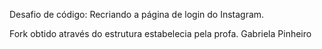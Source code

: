 Desafio de código: Recriando a página de login do Instagram.

Fork obtido através do estrutura estabelecia pela profa. Gabriela Pinheiro
